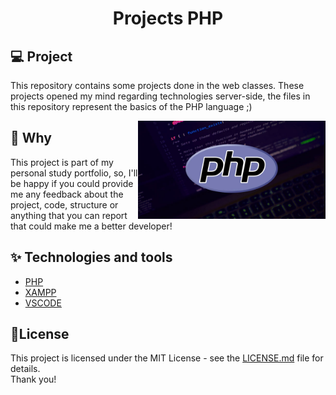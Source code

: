 <h1 align="center">Projects PHP</h1>



## 💻 Project
This repository contains some projects done in the web classes.
These projects opened my mind regarding technologies server-side, the files in this repository represent the basics of the PHP language ;)

<img align="right" width="300px" src="./php-programming.jpg" />

## 🔑 Why
 This project is part of my personal study portfolio, so, I'll be happy if you could provide me any feedback about the project, code, structure or anything that you can report that could make me a better developer! 

## ✨ Technologies and tools
- [PHP](https://php.net)
- [XAMPP](https://www.apachefriends.org/pt_br/index.html)
- [VSCODE](https://code.visualstudio.com/)

## 📄License
This project is licensed under the MIT License - see the [LICENSE.md](LICENSE.md) file for details.
<br>
Thank you!

<br>